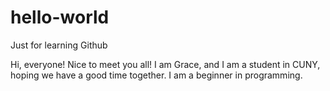 # hello-world
Just for learning Github

Hi, everyone! Nice to meet you all!
I am Grace, and I am a student in CUNY, hoping we have a good time together.
I am a beginner in programming.
